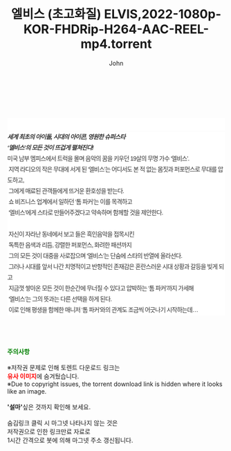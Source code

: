 ﻿---
layout: post
title:  "엘비스 (초고화질) ELVIS,2022-1080p-KOR-FHDRip-H264-AAC-REEL-mp4.torrent"
author: John
categories: [ 영화 ]
tags: [  ]
image:  
description: "엘비스 (초고화질) ELVIS,2022-1080p-KOR-FHDRip-H264-AAC-REEL-mp4 torrent 정보 공유"
toc: true
toc_sticky: true
---

<br>
<div class="view-img">
<a class="view_image" href="http://torrentmobile61.com/bbs/view_image.php?fn=%2Fdata%2Ffile%2Fmovie%2F3735182707_8GNlte1V_f7d48396a72bd20e0a6d480f32ba55b25d99980a.jpg" target="_blank"><img alt="" class="img-tag" content="http://torrentmobile61.com/data/file/movie/3735182707_8GNlte1V_f7d48396a72bd20e0a6d480f32ba55b25d99980a.jpg" itemprop="image" src="http://torrentmobile61.com/data/file/movie/3735182707_8GNlte1V_f7d48396a72bd20e0a6d480f32ba55b25d99980a.jpg"/></a><a class="view_image" href="http://torrentmobile61.com/bbs/view_image.php?fn=%2Fdata%2Ffile%2Fmovie%2F3735182707_aUkgicmo_b8e8c31ca4dc10e991f1694debc10b964e940743.jpg" target="_blank"><img alt="" class="img-tag" content="http://torrentmobile61.com/data/file/movie/3735182707_aUkgicmo_b8e8c31ca4dc10e991f1694debc10b964e940743.jpg" itemprop="image" src="http://torrentmobile61.com/data/file/movie/3735182707_aUkgicmo_b8e8c31ca4dc10e991f1694debc10b964e940743.jpg"/></a></div><div class="view-content" itemprop="description">
<p><br/></p><div class="title_area" style="margin:0px 0px 9px;padding:0px;list-style:none;font-size:12px;font-family:'나눔고딕', NanumGothic, '돋움', Dotum, Helvetica, 'AppleSDGothicNeo-Medium', AppleGothic, sans-serif;height:30px;float:none;background-color:rgb(255,255,255);"><h4 class="h_story" style="margin:5px 10px 0px 0px;padding:0px;list-style:none;font-size:12px;font-family:'돋움', sans-serif;height:18px;width:49px;background:url(&quot;https://ssl.pstatic.net/static/movie/2020/10/h_tx_sp5.png&quot;) no-repeat 0px -17px;float:left;"><strong class="blind" style="margin:0px;padding:0px;list-style:none;font-size:0px;font-family:inherit;color:inherit;width:1px;height:1px;line-height:0;">줄거리</strong></h4></div><h5 class="h_tx_story" style="margin:-7px 0px 1px;padding:0px;list-style:none;font-size:14px;font-family:'나눔고딕', NanumGothic, Helvetica, sans-serif;color:rgb(51,51,51);background-image:url(&quot;https://ssl.pstatic.net/static/movie/2014/01/blank.gif&quot;);letter-spacing:-1px;line-height:25px;background-color:rgb(255,255,255);">세계 최초의 아이돌, 시대의 아이콘, 영원한 슈퍼스타<br style="list-style:none;font-size:12px;font-family:'돋움', sans-serif;color:rgb(0,0,0);"/>‘엘비스’의 모든 것이 뜨겁게 펼쳐진다!</h5><p class="con_tx" style="margin-top:-1px;margin-bottom:-6px;list-style:none;font-size:14px;font-family:'나눔고딕', NanumGothic, '돋움', Dotum, Helvetica, 'AppleSDGothicNeo-Medium', AppleGothic, sans-serif;color:rgb(51,51,51);background-image:url(&quot;https://ssl.pstatic.net/static/movie/2014/01/blank.gif&quot;);letter-spacing:-1px;line-height:25px;background-color:rgb(255,255,255);">미국 남부 멤피스에서 트럭을 몰며 음악의 꿈을 키우던 19살의 무명 가수 ‘엘비스’.<br style="list-style:none;font-size:12px;font-family:'돋움', sans-serif;color:rgb(0,0,0);"/> 지역 라디오의 작은 무대에 서게 된 ‘엘비스’는 어디서도 본 적 없는 몸짓과 퍼포먼스로 무대를 압도하고,<br style="list-style:none;font-size:12px;font-family:'돋움', sans-serif;color:rgb(0,0,0);"/> 그에게 매료된 관객들에게 뜨거운 환호성을 받는다.<br style="list-style:none;font-size:12px;font-family:'돋움', sans-serif;color:rgb(0,0,0);"/> 쇼 비즈니스 업계에서 일하던 ‘톰 파커’는 이를 목격하고<br style="list-style:none;font-size:12px;font-family:'돋움', sans-serif;color:rgb(0,0,0);"/> ‘엘비스’에게 스타로 만들어주겠다고 약속하며 함께할 것을 제안한다.<br style="list-style:none;font-size:12px;font-family:'돋움', sans-serif;color:rgb(0,0,0);"/> <br style="list-style:none;font-size:12px;font-family:'돋움', sans-serif;color:rgb(0,0,0);"/> 자신이 자라난 동네에서 보고 들은 흑인음악을 접목시킨<br style="list-style:none;font-size:12px;font-family:'돋움', sans-serif;color:rgb(0,0,0);"/> 독특한 음색과 리듬, 강렬한 퍼포먼스, 화려한 패션까지<br style="list-style:none;font-size:12px;font-family:'돋움', sans-serif;color:rgb(0,0,0);"/> 그의 모든 것이 대중을 사로잡으며 ‘엘비스’는 단숨에 스타의 반열에 올라선다.<br style="list-style:none;font-size:12px;font-family:'돋움', sans-serif;color:rgb(0,0,0);"/> 그러나 시대를 앞서 나간 치명적이고 반항적인 존재감은 혼란스러운 시대 상황과 갈등을 빚게 되고<br style="list-style:none;font-size:12px;font-family:'돋움', sans-serif;color:rgb(0,0,0);"/> 지금껏 쌓아온 모든 것이 한순간에 무너질 수 있다고 압박하는 ‘톰 파커’까지 가세해<br style="list-style:none;font-size:12px;font-family:'돋움', sans-serif;color:rgb(0,0,0);"/> ‘엘비스’는 그의 뜻과는 다른 선택을 하게 된다.<br style="list-style:none;font-size:12px;font-family:'돋움', sans-serif;color:rgb(0,0,0);"/> 이로 인해 평생을 함께한 매니저 ‘톰 파커’와의 관계도 조금씩 어긋나기 시작하는데…</p> </div>
    
<br><br><br>
<p data-ke-size="size16"><b><span style="color: green;">주의사항</span></b><br /><br />※저작권 문제로 인해 토렌트 다운로드 링크는<br /><b><span style="color: red;">유사 이미지</span></b>에 숨겨뒀습니다.<br />※Due to copyright issues, the torrent download link is hidden where it looks like an image.<br /><br /><b>'설마'</b>싶은 것까지 확인해 보세요.<br /><br />숨김링크 클릭 시 마그넷 나타나지 않는 것은<br />저작권으로 인한 링크만료 자료로<br />1시간 간격으로 봇에 의해 마그넷 주소 갱신됩니다.</p>
